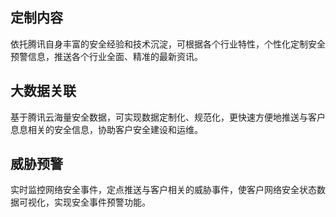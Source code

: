 ## 定制内容
依托腾讯自身丰富的安全经验和技术沉淀，可根据各个行业特性，个性化定制安全预警信息，推送各个行业全面、精准的最新资讯。
## 大数据关联
基于腾讯云海量安全数据，可实现数据定制化、规范化，更快速方便地推送与客户息息相关的安全信息，协助客户安全建设和运维。
## 威胁预警
实时监控网络安全事件，定点推送与客户相关的威胁事件，使客户网络安全状态数据可视化，实现安全事件预警功能。